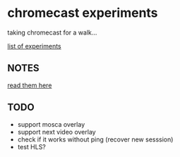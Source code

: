 # chromecast experiments

taking chromecast for a walk...



[list of experiments](https://ccxp.divshot.io/index.html)



## NOTES

[read them here](NOTES.md)



## TODO

* support mosca overlay
* support next video overlay
* check if it works without ping (recover new sesssion)
* test HLS?
